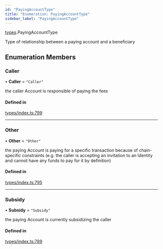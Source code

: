 ```yaml
---
id: "PayingAccountType"
title: "Enumeration: PayingAccountType"
sidebar_label: "PayingAccountType"
---
```


[types](../../../modules/Types/Types.md).PayingAccountType

Type of relationship between a paying account and a beneficiary

## Enumeration Members

### Caller

• **Caller** = ``"Caller"``

the caller Account is responsible of paying the fees

#### Defined in

[types/index.ts:799](https://github.com/PolymeshAssociation/polymesh-sdk/blob/d4e2c127f/src/types/index.ts#L799)

___

### Other

• **Other** = ``"Other"``

the paying Account is paying for a specific transaction because of
  chain-specific constraints (e.g. the caller is accepting an invitation to an Identity
  and cannot have any funds to pay for it by definition)

#### Defined in

[types/index.ts:795](https://github.com/PolymeshAssociation/polymesh-sdk/blob/d4e2c127f/src/types/index.ts#L795)

___

### Subsidy

• **Subsidy** = ``"Subsidy"``

the paying Account is currently subsidizing the caller

#### Defined in

[types/index.ts:789](https://github.com/PolymeshAssociation/polymesh-sdk/blob/d4e2c127f/src/types/index.ts#L789)

